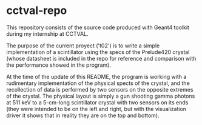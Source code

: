 cctval-repo
===========

This repository consists of the source code produced with Geant4 toolkit during my internship at CCTVAL.

The purpose of the current proyect ('t02') is to write a simple implementation of a scintillator using 
the specs of the Prelude420 crystal (whose datasheet is included in the repo for reference and comparison 
with the performance showed in the program).

 At the time of the update of this README, the program is working with a rudimentary implementation of the 
physical spects of the crystal, and the recollection of data is performed by two sensors on the opposite 
extremes of the crystal. The physical layout is simply a gun shooting gamma photons at 511 keV to a 5-cm-long 
scintillator crystal with two sensors on its ends (they were intended to be on the left and right, but with 
the visualization driver it shows that in reality they are on the top and bottom).

